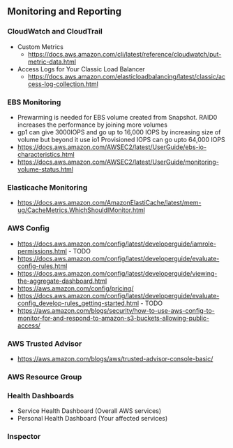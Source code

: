 ## Monitoring and Reporting

### CloudWatch and CloudTrail
- Custom Metrics
    - https://docs.aws.amazon.com/cli/latest/reference/cloudwatch/put-metric-data.html
- Access Logs for Your Classic Load Balancer
    - https://docs.aws.amazon.com/elasticloadbalancing/latest/classic/access-log-collection.html

### EBS Monitoring

- Prewarming is needed for EBS volume created from Snapshot. RAID0 increases the performance by joining more volumes
- gp1 can give 3000IOPS and go up to 16,000 IOPS by increasing size of volume but beyond it use io1 Provisioned IOPS can go upto 64,000 IOPS
- https://docs.aws.amazon.com/AWSEC2/latest/UserGuide/ebs-io-characteristics.html
- https://docs.aws.amazon.com/AWSEC2/latest/UserGuide/monitoring-volume-status.html

### Elasticache Monitoring

- https://docs.aws.amazon.com/AmazonElastiCache/latest/mem-ug/CacheMetrics.WhichShouldIMonitor.html

### AWS Config

- https://docs.aws.amazon.com/config/latest/developerguide/iamrole-permissions.html - TODO
- https://docs.aws.amazon.com/config/latest/developerguide/evaluate-config-rules.html
- https://docs.aws.amazon.com/config/latest/developerguide/viewing-the-aggregate-dashboard.html
- https://aws.amazon.com/config/pricing/
- https://docs.aws.amazon.com/config/latest/developerguide/evaluate-config_develop-rules_getting-started.html - TODO
- https://aws.amazon.com/blogs/security/how-to-use-aws-config-to-monitor-for-and-respond-to-amazon-s3-buckets-allowing-public-access/

### AWS Trusted Advisor

- https://aws.amazon.com/blogs/aws/trusted-advisor-console-basic/

### AWS Resource Group



### Health Dashboards
- Service Health Dashboard (Overall AWS services)
- Personal Health Dashboard (Your affected services)

### Inspector

